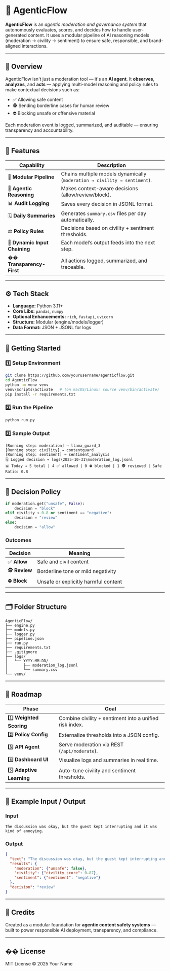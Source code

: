# 🤖 AgenticFlow

**AgenticFlow** is an *agentic moderation and governance system* that autonomously evaluates, scores, and decides how to handle user-generated content.
It uses a modular pipeline of AI reasoning models (moderation → civility → sentiment) to ensure safe, responsible, and brand-aligned interactions.

---

## 🧠 Overview

AgenticFlow isn't just a moderation tool — it's an **AI agent**.
It **observes**, **analyzes**, and **acts** — applying multi-model reasoning and policy rules to make contextual decisions such as:

* ✅ Allowing safe content
* 🕵️ Sending borderline cases for human review
* ⛔ Blocking unsafe or offensive material

Each moderation event is logged, summarized, and auditable — ensuring transparency and accountability.

---

## 🧱 Features

| Capability                    | Description                                                               |
| ----------------------------- | ------------------------------------------------------------------------- |
| 🧹 **Modular Pipeline**       | Chains multiple models dynamically (`moderation → civility → sentiment`). |
| 🧠 **Agentic Reasoning**      | Makes context-aware decisions (allow/review/block).                       |
| 📊 **Audit Logging**          | Saves every decision in JSONL format.                                     |
| 🗓️ **Daily Summaries**       | Generates `summary.csv` files per day automatically.                      |
| ⚖️ **Policy Rules**           | Decisions based on civility + sentiment thresholds.                       |
| 🧮 **Dynamic Input Chaining** | Each model’s output feeds into the next step.                             |
| �� **Transparency-First**     | All actions logged, summarized, and traceable.                            |

---

## ⚙️ Tech Stack

* **Language:** Python 3.11+
* **Core Libs:** `pandas`, `numpy`
* **Optional Enhancements:** `rich`, `fastapi`, `uvicorn`
* **Structure:** Modular (engine/models/logger)
* **Data Format:** JSON + JSONL for logs

---

## 🚀 Getting Started

### 1️⃣ Setup Environment

```bash
git clone https://github.com/yourusername/agenticflow.git
cd AgenticFlow
python -m venv venv
venv\Scripts\activate   # (on macOS/Linux: source venv/bin/activate)
pip install -r requirements.txt
```

### 2️⃣ Run the Pipeline

```bash
python run.py
```

### 3️⃣ Sample Output

```
[Running step: moderation] → llama_guard_3
[Running step: civility] → contentguard
[Running step: sentiment] → sentiment_analysis
🗒️ Logged decision → logs\2025-10-31\moderation_log.jsonl
📊 Today → 5 total | 4 ✅ allowed | 0 ⛔ blocked | 1 🕵️ reviewed | Safe Ratio: 0.8
```

---

## 🧮 Decision Policy

```python
if moderation.get("unsafe", False):
    decision = "block"
elif civility < 0.8 or sentiment == "negative":
    decision = "review"
else:
    decision = "allow"
```

### Outcomes

| Decision       | Meaning                              |
| -------------- | ------------------------------------ |
| ✅ **Allow**    | Safe and civil content               |
| 🕵️ **Review** | Borderline tone or mild negativity   |
| ⛔ **Block**    | Unsafe or explicitly harmful content |

---

## 🗂️ Folder Structure

```
AgenticFlow/
├── engine.py
├── models.py
├── logger.py
├── pipeline.json
├── run.py
├── requirements.txt
├── .gitignore
├── logs/
│   └── YYYY-MM-DD/
│       ├── moderation_log.jsonl
│       └── summary.csv
└── venv/
```

---

## 🦯 Roadmap

| Phase                     | Goal                                                    |
| ------------------------- | ------------------------------------------------------- |
| 1️⃣ **Weighted Scoring**  | Combine civility + sentiment into a unified risk index. |
| 2️⃣ **Policy Config**     | Externalize thresholds into a JSON config.              |
| 3️⃣ **API Agent**         | Serve moderation via REST (`/api/moderate`).            |
| 4️⃣ **Dashboard UI**      | Visualize logs and summaries in real time.              |
| 5️⃣ **Adaptive Learning** | Auto-tune civility and sentiment thresholds.            |

---

## 🦄 Example Input / Output

### Input

```text
The discussion was okay, but the guest kept interrupting and it was kind of annoying.
```

### Output

```json
{
  "text": "The discussion was okay, but the guest kept interrupting and it was kind of annoying.",
  "results": {
    "moderation": {"unsafe": false},
    "civility": {"civility_score": 0.87},
    "sentiment": {"sentiment": "negative"}
  },
  "decision": "review"
}
```

---

## 🧹 Credits

Created as a modular foundation for **agentic content safety systems** —
built to power responsible AI deployment, transparency, and compliance.

---

## �� License

MIT License © 2025 Your Name
